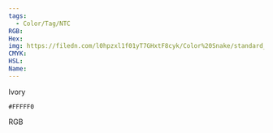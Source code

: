 ```yaml
---
tags:
  - Color/Tag/NTC
RGB:
Hex:
img: https://filedn.com/l0hpzxl1f01yT7GHxtF8cyk/Color%20Snake/standard_csv_to_svg/FFFFF0.svg
CMYK:
HSL:
Name:
---
```

Ivory
```palette
#FFFFF0
```
RGB
